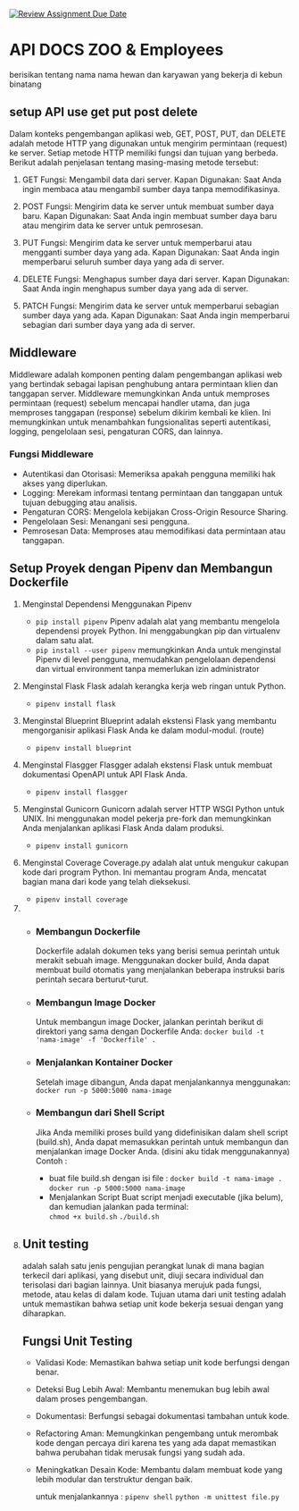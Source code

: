 [![Review Assignment Due Date](https://classroom.github.com/assets/deadline-readme-button-24ddc0f5d75046c5622901739e7c5dd533143b0c8e959d652212380cedb1ea36.svg)](https://classroom.github.com/a/4hPMH1rV)

# API DOCS ZOO & Employees

   berisikan tentang nama nama hewan dan karyawan yang bekerja di kebun binatang

## setup API use get put post delete
   Dalam konteks pengembangan aplikasi web, GET, POST, PUT, dan DELETE adalah metode HTTP yang digunakan untuk mengirim permintaan (request) ke server. Setiap metode HTTP memiliki fungsi dan tujuan yang berbeda. Berikut adalah penjelasan tentang masing-masing metode tersebut:

1. GET
   Fungsi: Mengambil data dari server.
   Kapan Digunakan: Saat Anda ingin membaca atau mengambil sumber daya tanpa memodifikasinya.
 
2. POST
   Fungsi: Mengirim data ke server untuk membuat sumber daya baru.
   Kapan Digunakan: Saat Anda ingin membuat sumber daya baru atau mengirim data ke server untuk pemrosesan.

3. PUT
   Fungsi: Mengirim data ke server untuk memperbarui atau mengganti sumber daya yang ada.
   Kapan Digunakan: Saat Anda ingin memperbarui seluruh sumber daya yang ada di server.
   
4. DELETE
   Fungsi: Menghapus sumber daya dari server.
   Kapan Digunakan: Saat Anda ingin menghapus sumber daya yang ada di server.

5. PATCH
   Fungsi: Mengirim data ke server untuk memperbarui sebagian sumber daya yang ada.
   Kapan Digunakan: Saat Anda ingin memperbarui sebagian dari sumber daya yang ada di server.
## Middleware
   Middleware adalah komponen penting dalam pengembangan aplikasi web yang bertindak sebagai lapisan penghubung antara permintaan klien dan tanggapan server. Middleware memungkinkan Anda untuk memproses permintaan (request) sebelum mencapai handler utama, dan juga memproses tanggapan (response) sebelum dikirim kembali ke klien. Ini memungkinkan untuk menambahkan fungsionalitas seperti autentikasi, logging, pengelolaan sesi, pengaturan CORS, dan lainnya.

 ### Fungsi Middleware
   - Autentikasi dan Otorisasi: Memeriksa apakah pengguna memiliki hak akses yang diperlukan.
   - Logging: Merekam informasi tentang permintaan dan tanggapan untuk tujuan debugging atau analisis.
   - Pengaturan CORS: Mengelola kebijakan Cross-Origin Resource Sharing.
   - Pengelolaan Sesi: Menangani sesi pengguna.
   - Pemrosesan Data: Memproses atau memodifikasi data permintaan atau tanggapan.

## Setup Proyek dengan Pipenv dan Membangun Dockerfile
1. Menginstal Dependensi Menggunakan Pipenv
   - `pip install pipenv`
   Pipenv adalah alat yang membantu mengelola dependensi proyek Python. Ini menggabungkan pip dan virtualenv dalam satu alat. 
   - `pip install --user pipenv`
   memungkinkan Anda untuk menginstal Pipenv di level pengguna, memudahkan pengelolaan dependensi dan virtual environment tanpa memerlukan izin administrator

2. Menginstal Flask
   Flask adalah kerangka kerja web ringan untuk Python.
   - `pipenv install flask`

3. Menginstal Blueprint
   Blueprint adalah ekstensi Flask yang membantu mengorganisir aplikasi Flask Anda ke dalam modul-modul. (route)
   - `pipenv install blueprint`

4. Menginstal Flasgger
   Flasgger adalah ekstensi Flask untuk membuat dokumentasi OpenAPI untuk API Flask Anda.
   - `pipenv install flasgger`

5. Menginstal Gunicorn
   Gunicorn adalah server HTTP WSGI Python untuk UNIX. Ini menggunakan model pekerja pre-fork dan memungkinkan Anda menjalankan aplikasi Flask Anda dalam produksi.
   - `pipenv install gunicorn`

6. Menginstal Coverage
   Coverage.py adalah alat untuk mengukur cakupan kode dari program Python. Ini memantau program Anda, mencatat bagian mana dari kode yang telah dieksekusi.
   - `pipenv install coverage`

7.  - ### Membangun Dockerfile
      Dockerfile adalah dokumen teks yang berisi semua perintah untuk merakit sebuah image. Menggunakan docker build, Anda dapat membuat build otomatis yang menjalankan beberapa instruksi baris perintah secara berturut-turut.

    - ### Membangun Image Docker
      Untuk membangun image Docker, jalankan perintah berikut di direktori yang sama dengan Dockerfile Anda:
    `docker build -t 'nama-image' -f 'Dockerfile' .`
    - ### Menjalankan Kontainer Docker
      Setelah image dibangun, Anda dapat menjalankannya menggunakan:
      `docker run -p 5000:5000 nama-image`
    - ### Membangun dari Shell Script
      Jika Anda memiliki proses build yang didefinisikan dalam shell script (build.sh), Anda dapat memasukkan perintah untuk membangun dan menjalankan image Docker Anda. (disini aku tidak menggunakannya)
      Contoh : 
      -  buat file build.sh dengan isi file :
       `docker build -t nama-image .`
       `docker run -p 5000:5000 nama-image`
      - Menjalankan Script
        Buat script menjadi executable (jika belum), dan kemudian jalankan pada terminal:   
        `chmod +x build.sh`
        `./build.sh`

8. ## Unit testing 
      adalah salah satu jenis pengujian perangkat lunak di mana bagian terkecil dari aplikasi, yang disebut unit, diuji secara individual dan terisolasi dari bagian lainnya. Unit biasanya merujuk pada fungsi, metode, atau kelas di dalam kode. Tujuan utama dari unit testing adalah untuk memastikan bahwa setiap unit kode bekerja sesuai dengan yang diharapkan.
   ## Fungsi Unit Testing
   - Validasi Kode: Memastikan bahwa setiap unit kode berfungsi dengan benar.
   - Deteksi Bug Lebih Awal: Membantu menemukan bug lebih awal dalam proses pengembangan.
   - Dokumentasi: Berfungsi sebagai dokumentasi tambahan untuk kode.
   - Refactoring Aman: Memungkinkan pengembang untuk merombak kode dengan percaya diri karena tes yang ada dapat memastikan bahwa perubahan tidak merusak fungsi yang sudah ada.
   - Meningkatkan Desain Kode: Membantu dalam membuat kode yang lebih modular dan terstruktur dengan baik.

     untuk menjalankannya : 
   `pipenv shell`
   `python -m unittest file.py`